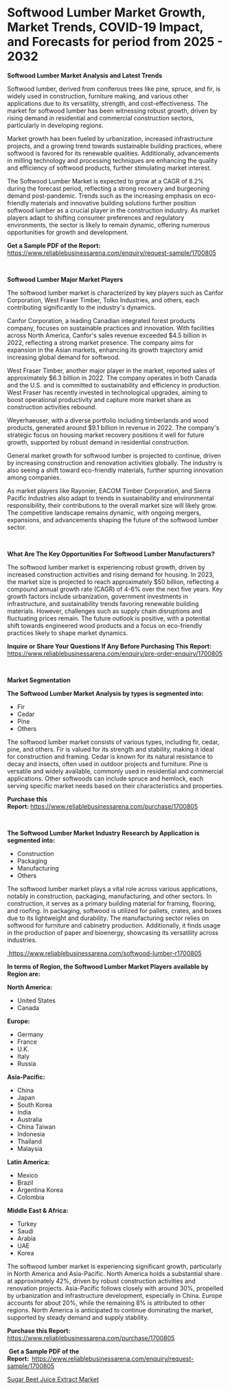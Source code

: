 <p><h1>Softwood Lumber Market Growth, Market Trends, COVID-19 Impact, and Forecasts for period from 2025 - 2032</h1></p><p><strong>Softwood Lumber Market Analysis and Latest Trends</strong></p>
<p><p>Softwood lumber, derived from coniferous trees like pine, spruce, and fir, is widely used in construction, furniture making, and various other applications due to its versatility, strength, and cost-effectiveness. The market for softwood lumber has been witnessing robust growth, driven by rising demand in residential and commercial construction sectors, particularly in developing regions.</p><p>Market growth has been fueled by urbanization, increased infrastructure projects, and a growing trend towards sustainable building practices, where softwood is favored for its renewable qualities. Additionally, advancements in milling technology and processing techniques are enhancing the quality and efficiency of softwood products, further stimulating market interest.</p><p>The Softwood Lumber Market is expected to grow at a CAGR of 8.2% during the forecast period, reflecting a strong recovery and burgeoning demand post-pandemic. Trends such as the increasing emphasis on eco-friendly materials and innovative building solutions further position softwood lumber as a crucial player in the construction industry. As market players adapt to shifting consumer preferences and regulatory environments, the sector is likely to remain dynamic, offering numerous opportunities for growth and development.</p></p>
<p><strong>Get a Sample PDF of the Report:&nbsp;</strong> <a href="https://www.reliablebusinessarena.com/enquiry/request-sample/1700805?utm_campaign=3294&utm_medium=2&utm_source=Github&utm_content=ia&utm_term=01042025&utm_id=softwood-lumber">https://www.reliablebusinessarena.com/enquiry/request-sample/1700805</a></p>
<p>&nbsp;</p>
<p><strong>Softwood Lumber Major Market Players</strong></p>
<p><p>The softwood lumber market is characterized by key players such as Canfor Corporation, West Fraser Timber, Tolko Industries, and others, each contributing significantly to the industry's dynamics. </p><p>Canfor Corporation, a leading Canadian integrated forest products company, focuses on sustainable practices and innovation. With facilities across North America, Canfor's sales revenue exceeded $4.5 billion in 2022, reflecting a strong market presence. The company aims for expansion in the Asian markets, enhancing its growth trajectory amid increasing global demand for softwood.</p><p>West Fraser Timber, another major player in the market, reported sales of approximately $6.3 billion in 2022. The company operates in both Canada and the U.S. and is committed to sustainability and efficiency in production. West Fraser has recently invested in technological upgrades, aiming to boost operational productivity and capture more market share as construction activities rebound.</p><p>Weyerhaeuser, with a diverse portfolio including timberlands and wood products, generated around $9.1 billion in revenue in 2022. The company's strategic focus on housing market recovery positions it well for future growth, supported by robust demand in residential construction.</p><p>General market growth for softwood lumber is projected to continue, driven by increasing construction and renovation activities globally. The industry is also seeing a shift toward eco-friendly materials, further spurring innovation among companies. </p><p>As market players like Rayonier, EACOM Timber Corporation, and Sierra Pacific Industries also adapt to trends in sustainability and environmental responsibility, their contributions to the overall market size will likely grow. The competitive landscape remains dynamic, with ongoing mergers, expansions, and advancements shaping the future of the softwood lumber sector.</p></p>
<p>&nbsp;</p>
<p><strong>What Are The Key Opportunities For Softwood Lumber Manufacturers?</strong></p>
<p><p>The softwood lumber market is experiencing robust growth, driven by increased construction activities and rising demand for housing. In 2023, the market size is projected to reach approximately $50 billion, reflecting a compound annual growth rate (CAGR) of 4-6% over the next five years. Key growth factors include urbanization, government investments in infrastructure, and sustainability trends favoring renewable building materials. However, challenges such as supply chain disruptions and fluctuating prices remain. The future outlook is positive, with a potential shift towards engineered wood products and a focus on eco-friendly practices likely to shape market dynamics.</p></p>
<p><strong>Inquire or Share Your Questions If Any Before Purchasing This Report:</strong> <a href="https://www.reliablebusinessarena.com/enquiry/pre-order-enquiry/1700805?utm_campaign=3294&utm_medium=2&utm_source=Github&utm_content=ia&utm_term=01042025&utm_id=softwood-lumber">https://www.reliablebusinessarena.com/enquiry/pre-order-enquiry/1700805</a></p>
<p>&nbsp;</p>
<p><strong>Market Segmentation</strong></p>
<p><strong>The Softwood Lumber Market Analysis by types is segmented into:</strong></p>
<p><ul><li>Fir</li><li>Cedar</li><li>Pine</li><li>Others</li></ul></p>
<p><p>The softwood lumber market consists of various types, including fir, cedar, pine, and others. Fir is valued for its strength and stability, making it ideal for construction and framing. Cedar is known for its natural resistance to decay and insects, often used in outdoor projects and furniture. Pine is versatile and widely available, commonly used in residential and commercial applications. Other softwoods can include spruce and hemlock, each serving specific market needs based on their characteristics and properties.</p></p>
<p><strong>Purchase this Report:&nbsp;</strong><a href="https://www.reliablebusinessarena.com/purchase/1700805?utm_campaign=3294&utm_medium=2&utm_source=Github&utm_content=ia&utm_term=01042025&utm_id=softwood-lumber">https://www.reliablebusinessarena.com/purchase/1700805</a></p>
<p>&nbsp;</p>
<p><strong>The Softwood Lumber Market Industry Research by Application is segmented into:</strong></p>
<p><ul><li>Construction</li><li>Packaging</li><li>Manufacturing</li><li>Others</li></ul></p>
<p><p>The softwood lumber market plays a vital role across various applications, notably in construction, packaging, manufacturing, and other sectors. In construction, it serves as a primary building material for framing, flooring, and roofing. In packaging, softwood is utilized for pallets, crates, and boxes due to its lightweight and durability. The manufacturing sector relies on softwood for furniture and cabinetry production. Additionally, it finds usage in the production of paper and bioenergy, showcasing its versatility across industries.</p></p>
<p><a href="https://www.reliablebusinessarena.com/softwood-lumber-r1700805?utm_campaign=3294&utm_medium=2&utm_source=Github&utm_content=ia&utm_term=01042025&utm_id=softwood-lumber">&nbsp;https://www.reliablebusinessarena.com/softwood-lumber-r1700805</a></p>
<p><strong>In terms of Region, the Softwood Lumber Market Players available by Region are:</strong></p>
<p>
    <p> <strong> North America: </strong>
        <ul>
            <li>United States</li>
            <li>Canada</li>
        </ul>
        </p> 
    <p> <strong> Europe: </strong>
        <ul>
            <li>Germany</li>
            <li>France</li>
            <li>U.K.</li>
            <li>Italy</li>
            <li>Russia</li>
        </ul>
        </p> 
    <p> <strong> Asia-Pacific: </strong>
        <ul>
            <li>China</li>
            <li>Japan</li>
            <li>South Korea</li>
            <li>India</li>
            <li>Australia</li>
            <li>China Taiwan</li>
            <li>Indonesia</li>
            <li>Thailand</li>
            <li>Malaysia</li>
        </ul>
        </p> 
    <p> <strong> Latin America: </strong>
        <ul>
            <li>Mexico</li>
            <li>Brazil</li>
            <li>Argentina Korea</li>
            <li>Colombia</li>
        </ul>
        </p> 
    <p> <strong> Middle East & Africa: </strong>
        <ul>
            <li>Turkey</li>
            <li>Saudi</li>
            <li>Arabia</li>
            <li>UAE</li>
            <li>Korea</li>
        </ul>
    </p>
    </p>
<p><p>The softwood lumber market is experiencing significant growth, particularly in North America and Asia-Pacific. North America holds a substantial share at approximately 42%, driven by robust construction activities and renovation projects. Asia-Pacific follows closely with around 30%, propelled by urbanization and infrastructure development, especially in China. Europe accounts for about 20%, while the remaining 8% is attributed to other regions. North America is anticipated to continue dominating the market, supported by steady demand and supply stability.</p></p>
<p><strong>Purchase this Report: </strong><a href="https://www.reliablebusinessarena.com/purchase/1700805?utm_campaign=3294&utm_medium=2&utm_source=Github&utm_content=ia&utm_term=01042025&utm_id=softwood-lumber">https://www.reliablebusinessarena.com/purchase/1700805</a></p>
<p>&nbsp;<strong>Get a Sample PDF of the Report:&nbsp;&nbsp;</strong><a href="https://www.reliablebusinessarena.com/enquiry/request-sample/1700805?utm_campaign=3294&utm_medium=2&utm_source=Github&utm_content=ia&utm_term=01042025&utm_id=softwood-lumber">https://www.reliablebusinessarena.com/enquiry/request-sample/1700805</a></p>
<p><strong></strong></p>
<p><p><a href="https://github.com/shamstirroc7/Market-Research-Report-List-1/blob/main/sugar-beet-juice-extract-market.md?utm_campaign=3294&utm_medium=2&utm_source=Github&utm_content=ia&utm_term=01042025&utm_id=softwood-lumber">Sugar Beet Juice Extract Market</a></p></p>